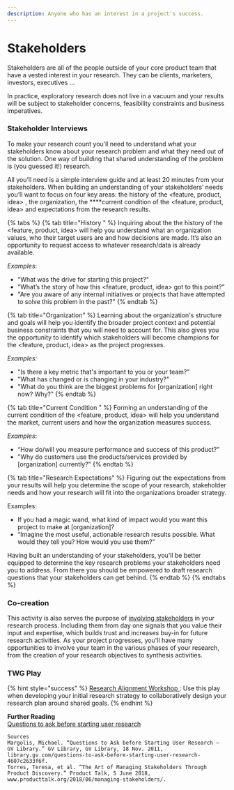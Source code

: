 ```yaml
---
description: Anyone who has an interest in a project's success.
---
```


# Stakeholders

Stakeholders are all of the people outside of your core product team that have a vested interest in your research. They can be clients, marketers, investors, executives … 

In practice, exploratory research does not live in a vacuum and your results will be subject to stakeholder concerns, feasibility constraints and business imperatives. 

### Stakeholder Interviews

To make your research count you’ll need to understand what your stakeholders know about your research problem and what they need out of the solution. One way of building that shared understanding of the problem is \(you guessed it!\) research. 

All you’ll need is a simple interview guide and at least 20 minutes from your stakeholders. When building an understanding of your stakeholders’ needs you’ll want to focus on four key areas: the history of the &lt;feature, product, idea&gt; , the organization, the ****current condition of the &lt;feature, product, idea&gt;  and expectations from the research results.

{% tabs %}
{% tab title="History " %}
Inquiring about the the history of the &lt;feature, product, idea&gt; will help you understand what an organization values, who their target users are and how decisions are made. It’s also an opportunity to request access to whatever research/data is already available.

_Examples_: 

* "What was the drive for starting this project?"
* “What’s the story of how this &lt;feature, product, idea&gt; got to this point?”
* "Are you aware of any internal initiatives or projects that have attempted to solve this problem in the past?"
{% endtab %}

{% tab title="Organization" %}
Learning about the organization's structure and goals will help you identify the broader project context and potential business constraints that you will need to account for. This also gives you the opportunity to identify which stakeholders will become champions for the &lt;feature, product, idea&gt; as the project progresses. 

_Examples:_ 

* "Is there a key metric that's important to you or your team?"
* "What has changed or is changing in your industry?"
* "What do you think are the biggest problems for \[organization\] right now? Why?"
{% endtab %}

{% tab title="Current Condition " %}
Forming an understanding of the current condition of the &lt;feature, product, idea&gt; will help you understand the market, current users and how the organization measures success.

_Examples_:

* “How do/will you measure performance and success of this product?”
* "Why do customers use the products/services provided by \[organization\] currently?" 
{% endtab %}

{% tab title="Research Expectations" %}
Figuring out the expectations from your results will help you determine the scope of your research, stakeholder needs and how your research will fit into the organizations broader strategy.

Examples:

* If you had a magic wand, what kind of impact would you want this project to make at \[organization\]? 
* “Imagine the most useful, actionable research results possible. What would they tell you? How would you use them?”

Having built an understanding of your stakeholders, you’ll be better equipped to determine the key research problems your stakeholders need you to address. From there you should be empowered to draft research questions that your stakeholders can get behind.
{% endtab %}
{% endtabs %}

### Co-creation

This activity is also serves the purpose of [involving stakeholders](https://www.producttalk.org/2018/06/managing-stakeholders/) in your research process. Including them from day one signals that you value their input and expertise, which builds trust and increases buy-in for future research activities. As your project progresses, you'll have many opportunities to involve your team in the various phases of your research, from the creation of your research objectives to synthesis activities. 

### TWG Play 

{% hint style="success" %}
[Research Alignment Workshop ](https://twg-x-uxr.gitbook.io/plays/research-alignment-workshop): Use this play when developing your initial research strategy to collaboratively design your research plan around shared goals. 
{% endhint %}

  
**Further Reading**  
[Questions to ask before starting user research](https://library.gv.com/questions-to-ask-before-starting-user-research-4607c2633f6f)   


```text
Sources
Margolis, Michael. “Questions to Ask before Starting User Research – GV Library.” GV Library, GV Library, 18 Nov. 2011, library.gv.com/questions-to-ask-before-starting-user-research-4607c2633f6f.
Torres, Teresa, et al. “The Art of Managing Stakeholders Through Product Discovery.” Product Talk, 5 June 2018, www.producttalk.org/2018/06/managing-stakeholders/.
```



